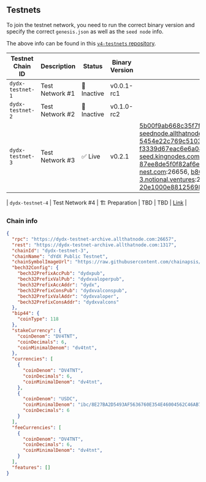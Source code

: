 ## Testnets

To join the testnet network, you need to run the correct binary version and specify the correct `genesis.json` as well as the `seed node` info.

The above info can be found in this [`v4-testnets` repository](https://github.com/dydxprotocol/v4-testnets).

| Testnet Chain ID | Description     | Status     | Binary Version | Seed Node ID and IP Address                                                                                                                                                                                                                                                                                                                                                                                                                                                            | Github                                                                       |
| ---------------- | --------------- | ---------- | -------------- | -------------------------------------------------------------------------------------------------------------------------------------------------------------------------------------------------------------------------------------------------------------------------------------------------------------------------------------------------------------------------------------------------------------------------------------------------------------------------------------- | ---------------------------------------------------------------------------- |
| `dydx-testnet-1` | Test Network #1 | 🔴 Inactive | v0.0.1-rc1     |                                                                                                                                                                                                                                                                                                                                                                                                                                                                                        | [Link](https://github.com/dydxprotocol/v4-testnets/tree/main/dydx-testnet-1) |
| `dydx-testnet-2` | Test Network #2 | 🔴 Inactive | v0.1.0-rc2     |                                                                                                                                                                                                                                                                                                                                                                                                                                                                                        | [Link](https://github.com/dydxprotocol/v4-testnets/tree/main/dydx-testnet-2) |
| `dydx-testnet-3` | Test Network #3 | ✅ Live     | v0.2.1         | 5b00f9ab668c35f7fcaff9a0607da59273bee399@dydx-testnet3-seednode.allthatnode.com:26656, 5454e22c769c5103e51c336121c532e9d6289348@tenderseed.ccvalidators.com:29103, f3339d67eac6e6a082555d2db6556ee4c0ce5f61@test-dydx-seed.kingnodes.com:26856, 87ee8de5f0f82af6ee6740a30f8844bbe6434413@seed.dydx-testnet.cros-nest.com:26656, b8695dc21fa1b8395abb131e37c5bf5763b61d1d@dydx-testnet-3.notional.ventures:26656, 20e1000e88125698264454a884812746c2eb4807@seeds.lavenderfive.com:23856 | [Link](https://github.com/dydxprotocol/v4-testnets/tree/main/dydx-testnet-3) |

| `dydx-testnet-4` | Test Network #4 | 🏗️ Preparation     | TBD         | TBD | [Link](https://github.com/dydxprotocol/v4-testnets/tree/main/dydx-testnet-4) |


### Chain info
```json
{
  "rpc": "https://dydx-testnet-archive.allthatnode.com:26657",
  "rest": "https://dydx-testnet-archive.allthatnode.com:1317",
  "chainId": "dydx-testnet-3",
  "chainName": "dYdX Public Testnet",
  "chainSymbolImageUrl": "https://raw.githubusercontent.com/chainapsis/keplr-chain-registry/main/images/dydx-testnet-3/chain.png",
  "bech32Config": {
    "bech32PrefixAccPub": "dydxpub",
    "bech32PrefixValPub": "dydxvaloperpub",
    "bech32PrefixAccAddr": "dydx",
    "bech32PrefixConsPub": "dydxvalconspub",
    "bech32PrefixValAddr": "dydxvaloper",
    "bech32PrefixConsAddr": "dydxvalcons"
  },
  "bip44": {
    "coinType": 118
  },
  "stakeCurrency": {
    "coinDenom": "DV4TNT",
    "coinDecimals": 6,
    "coinMinimalDenom": "dv4tnt",
  },
  "currencies": [
    {
      "coinDenom": "DV4TNT",
      "coinDecimals": 6,
      "coinMinimalDenom": "dv4tnt",
    },
    {
      "coinDenom": "USDC",
      "coinMinimalDenom": "ibc/8E27BA2D5493AF5636760E354E46004562C46AB7EC0CC4C1CA14E9E20E2545B5",
      "coinDecimals": 6
    }
  ],
  "feeCurrencies": [
    {
      "coinDenom": "DV4TNT",
      "coinDecimals": 6,
      "coinMinimalDenom": "dv4tnt",
    }
  ],
  "features": []
}
```
